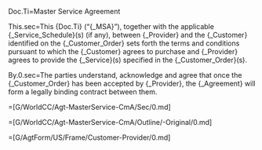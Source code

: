 Doc.Ti=Master Service Agreement

This.sec=This {Doc.Ti} (“{_MSA}”), together with the applicable {_Service_Schedule}(s) (if any), between {_Provider} and the {_Customer} identified on the  {_Customer_Order} sets forth the terms and conditions pursuant to which the {_Customer} agrees to purchase and {_Provider} agrees to provide the {_Service}(s) specified in the {_Customer_Order}(s).

By.0.sec=The parties understand, acknowledge and agree that once the {_Customer_Order} has been accepted by {_Provider}, the {_Agreement} will form a legally binding contract between them.

=[G/WorldCC/Agt-MasterService-CmA/Sec/0.md]

=[G/WorldCC/Agt-MasterService-CmA/Outline/-Original/0.md]

=[G/AgtForm/US/Frame/Customer-Provider/0.md]